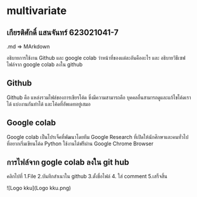 # multivariate

## เกียรติศักดิ์ แสนจันทร์ 623021041-7

.md => MArkdown

อธิบายการใช้งาน Github และ google colab ว่าหน้าที่ของแต่ละอันคืออะไร และ อธิบายวิธีเซฟไฟล์จาก google colab ลงใน github

## Github 
Github คือ แหล่งรวมไฟล์ของการเขียรโค้ด ซึ่งมีความสามารถคือ บุคคลอื่นสามารถดูและแก้ไขโค้ดเราได้ แบ่งงานกันทำได้ และโค้ดที่อัพเดทอยู่เสมอ

## Google colab
Google colab เป็นโปรเจ็คที่พัฒนาโดยทีม Google Research ที่เปิดให้นักศึกษาและคนทั่วไปที่อยากเริ่มเขียนโค้ด Python ใช้งานได้ฟรีผ่าน Google Chrome Browser

## การไฟล์จาก gogle colab ลงใน git hub
คลิกไปที่ 1.File 2.บันทึกสำเนาใน github 3.ตั้งชื่อไฟล์ 4. ใส่ comment 5.เสร็จสิ้น

 ![Logo kku](Logo kku.png)
